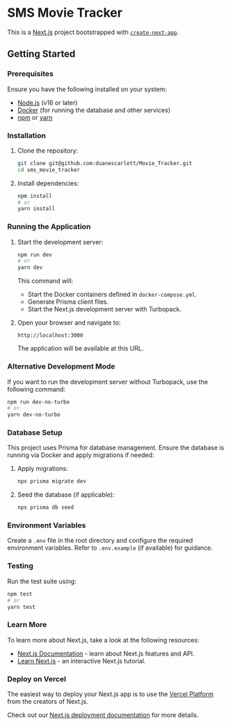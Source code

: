 # SMS Movie Tracker

This is a [Next.js](https://nextjs.org) project bootstrapped with [`create-next-app`](https://nextjs.org/docs/app/api-reference/cli/create-next-app).

## Getting Started

### Prerequisites

Ensure you have the following installed on your system:
- [Node.js](https://nodejs.org/) (v16 or later)
- [Docker](https://www.docker.com/) (for running the database and other services)
- [npm](https://www.npmjs.com/) or [yarn](https://yarnpkg.com/)

### Installation

1. Clone the repository:
   ```bash
   git clone git@github.com:duanescarlett/Movie_Tracker.git
   cd sms_movie_tracker
   ```

2. Install dependencies:
   ```bash
   npm install
   # or
   yarn install
   ```

### Running the Application

1. Start the development server:
   ```bash
   npm run dev
   # or
   yarn dev
   ```

   This command will:
   - Start the Docker containers defined in `docker-compose.yml`.
   - Generate Prisma client files.
   - Start the Next.js development server with Turbopack.

2. Open your browser and navigate to:
   ```
   http://localhost:3000
   ```

   The application will be available at this URL.

### Alternative Development Mode

If you want to run the development server without Turbopack, use the following command:
   ```bash
   npm run dev-no-turbo
   # or
   yarn dev-no-turbo
   ```

### Database Setup

This project uses Prisma for database management. Ensure the database is running via Docker and apply migrations if needed:

1. Apply migrations:
   ```bash
   npx prisma migrate dev
   ```

2. Seed the database (if applicable):
   ```bash
   npx prisma db seed
   ```

### Environment Variables

Create a `.env` file in the root directory and configure the required environment variables. Refer to `.env.example` (if available) for guidance.

### Testing

Run the test suite using:
   ```bash
   npm test
   # or
   yarn test
   ```

### Learn More

To learn more about Next.js, take a look at the following resources:

- [Next.js Documentation](https://nextjs.org/docs) - learn about Next.js features and API.
- [Learn Next.js](https://nextjs.org/learn) - an interactive Next.js tutorial.

### Deploy on Vercel

The easiest way to deploy your Next.js app is to use the [Vercel Platform](https://vercel.com/new?utm_medium=default-template&filter=next.js&utm_source=create-next-app&utm_campaign=create-next-app-readme) from the creators of Next.js.

Check out our [Next.js deployment documentation](https://nextjs.org/docs/app/building-your-application/deploying) for more details.

